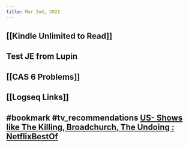 ```yaml
---
title: Mar 2nd, 2021
---
```


## [[Kindle Unlimited to Read]]
## Test JE from Lupin
## [[CAS 6 Problems]]
## [[Logseq Links]]
## #bookmark #tv_recommendations [US- Shows like The Killing, Broadchurch, The Undoing : NetflixBestOf](https://www.reddit.com/r/NetflixBestOf/comments/lw8mf0/request_us_shows_like_the_killing_broadchurch_the/)
